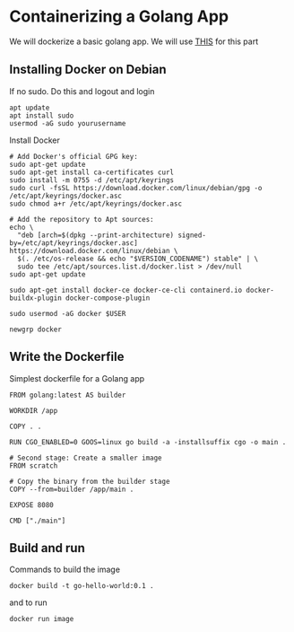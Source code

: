 # Containerizing a Golang App

We will dockerize a basic golang app. We will use [THIS](https://github.com/MansoorMajeed/go-hello-world) for this part


## Installing Docker on Debian

If no sudo. Do this and logout and login
```
apt update
apt install sudo
usermod -aG sudo yourusername
```

Install Docker
```
# Add Docker's official GPG key:
sudo apt-get update
sudo apt-get install ca-certificates curl
sudo install -m 0755 -d /etc/apt/keyrings
sudo curl -fsSL https://download.docker.com/linux/debian/gpg -o /etc/apt/keyrings/docker.asc
sudo chmod a+r /etc/apt/keyrings/docker.asc

# Add the repository to Apt sources:
echo \
  "deb [arch=$(dpkg --print-architecture) signed-by=/etc/apt/keyrings/docker.asc] https://download.docker.com/linux/debian \
  $(. /etc/os-release && echo "$VERSION_CODENAME") stable" | \
  sudo tee /etc/apt/sources.list.d/docker.list > /dev/null
sudo apt-get update

sudo apt-get install docker-ce docker-ce-cli containerd.io docker-buildx-plugin docker-compose-plugin

sudo usermod -aG docker $USER

newgrp docker
```


## Write the Dockerfile

Simplest dockerfile for a Golang app
```
FROM golang:latest AS builder

WORKDIR /app

COPY . .

RUN CGO_ENABLED=0 GOOS=linux go build -a -installsuffix cgo -o main .

# Second stage: Create a smaller image
FROM scratch

# Copy the binary from the builder stage
COPY --from=builder /app/main .

EXPOSE 8080

CMD ["./main"]
```

## Build and run

Commands to build the image
```
docker build -t go-hello-world:0.1 .
```

and to run
```
docker run image
```

